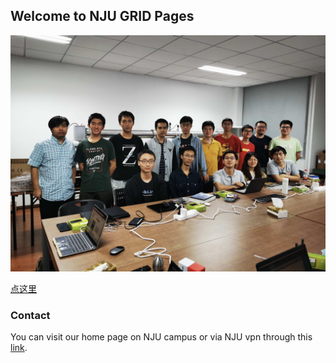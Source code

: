 ## Welcome to NJU GRID Pages

![Group Photo](photos/image2020-9-30_8-6-55.jpg)

[点这里](/page1.md)


### Contact

You can visit our home page on NJU campus or via NJU vpn through this [link](http://114.212.184.22:8080/display/GRID/GRID+Home).

